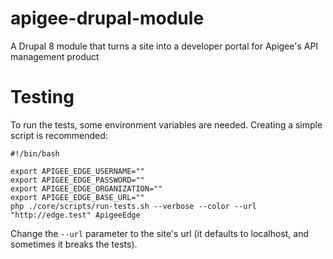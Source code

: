# apigee-drupal-module
A Drupal 8 module that turns a site into a developer portal for Apigee's API management product

# Testing

To run the tests, some environment variables are needed. Creating a simple script is recommended:

```
#!/bin/bash

export APIGEE_EDGE_USERNAME=""
export APIGEE_EDGE_PASSWORD=""
export APIGEE_EDGE_ORGANIZATION=""
export APIGEE_EDGE_BASE_URL=""
php ./core/scripts/run-tests.sh --verbose --color --url "http://edge.test" ApigeeEdge
```

Change the `--url` parameter to the site's url (it defaults to localhost, and sometimes it breaks the tests).
